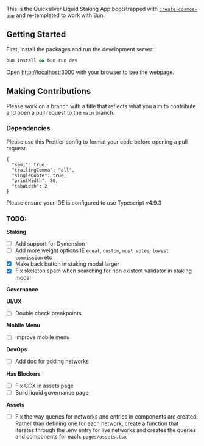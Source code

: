 This is the Quicksilver Liquid Staking App bootstrapped with [`create-cosmos-app`](https://github.com/cosmology-tech/create-cosmos-app) and re-templated to work with Bun.

## Getting Started

First, install the packages and run the development server:

```bash
bun install && bun run dev
```

Open [http://localhost:3000](http://localhost:3000) with your browser to see the webpage.

## Making Contributions

Please work on a branch with a title that reflects what you aim to contribute and open a pull request to the `main` branch.

### Dependencies

Please use this Prettier config to format your code before opening a pull request.

```
{
  "semi": true,
  "trailingComma": "all",
  "singleQuote": true,
  "printWidth": 80,
  "tabWidth": 2
}

```

Please ensure your IDE is configured to use Typescript v4.9.3

### TODO:

**Staking**

- [ ] Add support for Dymension
- [ ] Add more weight options IE `equal`, `custom`, `most votes`, `lowest commission` etc
- [x] Make back button in staking modal larger
- [x] Fix skeleton spam when searching for non existent validator in staking modal

**Governance**

**UI/UX**

- [ ] Double check breakpoints

**Mobile Menu**

- [ ] improve mobile menu

**DevOps**

- [ ] Add doc for adding networks

**Has Blockers**

- [ ] Fix CCX in assets page
- [ ] Build liquid governance page

**Assets**

- [ ] Fix the way queries for networks and entries in components are created. Rather than defining one for each network, create a function that iterates through the .env entry for live networks and creates the queries and components for each. `pages/assets.tsx`
